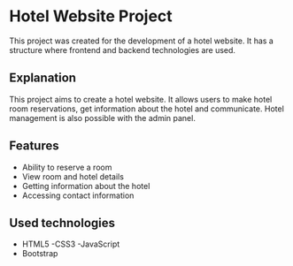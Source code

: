 # Hotel Website Project

This project was created for the development of a hotel website. It has a structure where frontend and backend technologies are used.

## Explanation
This project aims to create a hotel website. It allows users to make hotel room reservations, get information about the hotel and communicate. Hotel management is also possible with the admin panel.

## Features
- Ability to reserve a room
- View room and hotel details
- Getting information about the hotel
- Accessing contact information

## Used technologies
- HTML5
-CSS3
-JavaScript
- Bootstrap